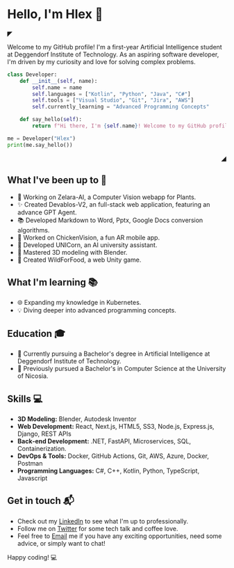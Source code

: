 # Hello, I'm Hlex 👋

<p align="left">
  <strong> ◤</strong>
</p>

Welcome to my GitHub profile! I'm a first-year Artificial Intelligence student at Deggendorf Institute of Technology. As an aspiring software developer, I'm driven by my curiosity and love for solving complex problems.

```python
class Developer:
    def __init__(self, name):
        self.name = name
        self.languages = ["Kotlin", "Python", "Java", "C#"]
        self.tools = ["Visual Studio", "Git", "Jira", "AWS"]
        self.currently_learning = "Advanced Programming Concepts"

    def say_hello(self):
        return f"Hi there, I'm {self.name}! Welcome to my GitHub profile!"

me = Developer("Hlex")
print(me.say_hello())
```

<p align="right">
  <strong>◢ </strong>
</p>

## What I've been up to 🚀

- 🌱 Working on Zelara-AI, a Computer Vision webapp for Plants.
- ✨ Created Devablos-V2, an full-stack web application, featuring an advance GPT Agent.
- 📚 Developed Markdown to Word, Pptx, Google Docs conversion algorithms.
- 🐔 Worked on ChickenVision, a fun AR mobile app.
- 🦄 Developed UNICorn, an AI university assistant.
- 🎨 Mastered 3D modeling with Blender.
- 🦊 Created WildForFood, a web Unity game.

## What I'm learning 📚
- 🌐 Expanding my knowledge in Kubernetes.
- 💡 Diving deeper into advanced programming concepts.

## Education 🎓

- 🤖 Currently pursuing a Bachelor's degree in Artificial Intelligence at Deggendorf Institute of Technology.
- 🏫 Previously pursued a Bachelor's in Computer Science at the University of Nicosia.

## Skills 💻

- **3D Modeling:** Blender, Autodesk Inventor
- **Web Development:** React, Next.js, HTML5, SS3, Node.js, Express.js, Django, REST APIs
- **Back‑end Development:** .NET, FastAPI, Microservices, SQL, Containerization. 
- **DevOps & Tools:** Docker, GitHub Actions, Git, AWS, Azure, Docker, Postman
- **Programming Languages:** C#, C++, Kotlin, Python, TypeScript, Javascript

## Get in touch 📬

- Check out my [LinkedIn](https://www.linkedin.com/in/hlexnc/) to see what I'm up to professionally.
- Follow me on [Twitter](https://twitter.com/HlexNC) for some tech talk and coffee love.
- Feel free to [Email](mailto:hlexhelftd@gmail.com) me if you have any exciting opportunities, need some advice, or simply want to chat!

Happy coding! 💻
